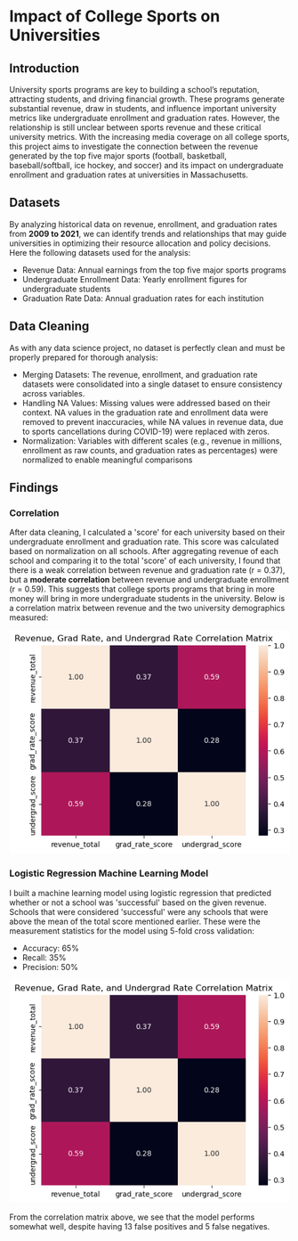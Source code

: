 # Impact of College Sports on Universities

## Introduction
University sports programs are key to building a school’s reputation, attracting students, and driving financial growth. These programs generate substantial revenue, draw in students, and influence important university metrics like undergraduate enrollment and graduation rates. However, the relationship is still unclear between sports revenue and these critical university metrics. With the increasing media coverage on all college sports, this project aims to investigate the connection between the revenue generated by the top five major sports (football, basketball, baseball/softball, ice hockey, and soccer) and its impact on undergraduate enrollment and graduation rates at universities in Massachusetts. 

## Datasets
By analyzing historical data on revenue, enrollment, and graduation rates from **2009 to 2021**, we can identify trends and relationships that may guide universities in optimizing their resource allocation and policy decisions. Here the following datasets used for the analysis:
- Revenue Data: Annual earnings from the top five major sports programs
- Undergraduate Enrollment Data: Yearly enrollment figures for undergraduate students
- Graduation Rate Data: Annual graduation rates for each institution

## Data Cleaning
As with any data science project, no dataset is perfectly clean and must be properly prepared for thorough analysis:
- Merging Datasets: The revenue, enrollment, and graduation rate datasets were
consolidated into a single dataset to ensure consistency across variables.
- Handling NA Values: Missing values were addressed based on their context. NA values in the graduation rate and enrollment data were removed to prevent
inaccuracies, while NA values in revenue data, due to sports cancellations during COVID-19) were replaced with zeros.
- Normalization: Variables with different scales (e.g., revenue in millions, enrollment as raw counts, and graduation rates as percentages) were normalized to enable meaningful comparisons

## Findings
### Correlation
After data cleaning, I calculated a 'score' for each university based on their undergraduate enrollment and graduation rate. This score was calculated based on normalization on all schools. After aggregating revenue of each school and comparing it to the total 'score' of each university, I found that there is a weak correlation between revenue and graduation rate (r = 0.37), but a **moderate correlation** between revenue and undergraduate enrollment (r = 0.59). This suggests that college sports programs that bring in more money will bring in more undergraduate students in the university. Below is a correlation matrix between revenue and the two university demographics measured:


![Correlation Matrix](/assets/images/correlation_matrix.png)

### Logistic Regression Machine Learning Model
I built a machine learning model using logistic regression that predicted whether or not a school was 'successful' based on the given revenue. Schools that were considered 'successful' were any schools that were above the mean of the total score mentioned earlier. These were the measurement statistics for the model using 5-fold cross validation:
- Accuracy: 65%
- Recall: 35%
- Precision: 50%

![Logistic Regression Correlation Matrix](/assets/images/correlation_matrix.png)

From the correlation matrix above, we see that the model performs somewhat well, despite having 13 false positives and 5 false negatives.



